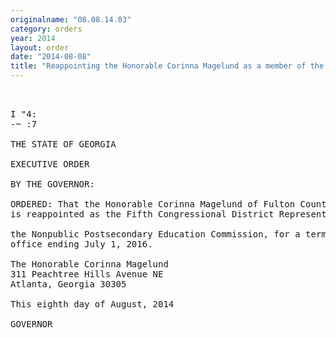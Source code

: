 ```yaml
---
originalname: "08.08.14.03"
category: orders
year: 2014
layout: order
date: "2014-08-08"
title: "Reappointing the Honorable Corinna Magelund as a member of the Nonpublic Postsecondary Education Commission"
---
```

<pre>
 

I "4:
-~ :7

THE STATE OF GEORGIA

EXECUTIVE ORDER

BY THE GOVERNOR:

ORDERED: That the Honorable Corinna Magelund of Fulton County, Georgia,
is reappointed as the Fifth Congressional District Representative on

the Nonpublic Postsecondary Education Commission, for a term of
office ending July 1, 2016.

The Honorable Corinna Magelund
311 Peachtree Hills Avenue NE
Atlanta, Georgia 30305

This eighth day of August, 2014

GOVERNOR

</pre>
